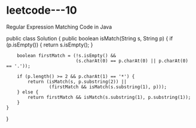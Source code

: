# leetcode---10
Regular Expression Matching
Code in Java

 public class Solution {
    public boolean isMatch(String s, String p) {
        if (p.isEmpty()) {
            return s.isEmpty();
        }

        boolean firstMatch = (!s.isEmpty() &&
                              (s.charAt(0) == p.charAt(0) || p.charAt(0) == '.'));

        if (p.length() >= 2 && p.charAt(1) == '*') {
            return (isMatch(s, p.substring(2)) ||
                    (firstMatch && isMatch(s.substring(1), p)));
        } else {
            return firstMatch && isMatch(s.substring(1), p.substring(1));
        }
    }
}
